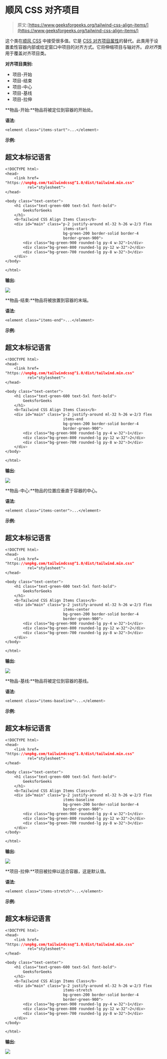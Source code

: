 # 顺风 CSS 对齐项目

> 原文:[https://www.geeksforgeeks.org/tailwind-css-align-items/](https://www.geeksforgeeks.org/tailwind-css-align-items/)

这个类在[顺风 CSS](https://www.geeksforgeeks.org/css-tailwind-introduction/) 中接受很多值。它是 [CSS 对齐项目属性](https://www.geeksforgeeks.org/css-align-items-property/#:~:text=It%20is%20used%20to%20specify,center)的替代。此类用于设置柔性容器内部或给定窗口中项目的对齐方式。它将伸缩项目与轴对齐。*自对齐*类用于覆盖对齐项目类。

**对齐项目类别:**

*   项目-开始
*   项目-结束
*   项目-中心
*   项目-基线
*   项目-拉伸

**物品-开始:**物品将被定位到容器的开始处。

**语法:**

```css
<element class="items-start">...</element>
```

**示例:**

## 超文本标记语言

```css
<!DOCTYPE html> 
<head> 
    <link href=
"https://unpkg.com/tailwindcss@^1.0/dist/tailwind.min.css" 
          rel="stylesheet"> 
</head> 

<body class="text-center"> 
    <h1 class="text-green-600 text-5xl font-bold">
        GeeksforGeeks
    </h1> 
    <b>Tailwind CSS Align Items Class</b> 
    <div id="main" class="p-2 justify-around ml-32 h-26 w-2/3 flex
                          items-start
                          bg-green-200 border-solid border-4 
                          border-green-900"> 
        <div class="bg-green-900 rounded-lg py-4 w-32">1</div> 
        <div class="bg-green-800 rounded-lg py-12 w-32">2</div> 
        <div class="bg-green-700 rounded-lg py-8 w-32">3</div> 
    </div> 
</body> 

</html>
```

**输出:**

![](img/ecfd7220ec9cdab7a72112dc0b008906.png)

**物品-结束:**物品将被放置到容器的末端。

**语法:**

```css
<element class="items-end">...</element>
```

**示例:**

## 超文本标记语言

```css
<!DOCTYPE html> 
<head> 
    <link href=
"https://unpkg.com/tailwindcss@^1.0/dist/tailwind.min.css" 
          rel="stylesheet"> 
</head> 

<body class="text-center"> 
    <h1 class="text-green-600 text-5xl font-bold">
        GeeksforGeeks
    </h1> 
    <b>Tailwind CSS Align Items Class</b> 
    <div id="main" class="p-2 justify-around ml-32 h-26 w-2/3 flex
                          items-end
                          bg-green-200 border-solid border-4 
                          border-green-900"> 
        <div class="bg-green-900 rounded-lg py-4 w-32">1</div> 
        <div class="bg-green-800 rounded-lg py-12 w-32">2</div> 
        <div class="bg-green-700 rounded-lg py-8 w-32">3</div> 
    </div> 
</body> 

</html>
```

**输出:**

![](img/072983a247c4857f34dbb5f111e1c3e0.png)

**物品-中心:**物品的位置应垂直于容器的中心。

**语法:**

```css
<element class="items-center">...</element>
```

**示例:**

## 超文本标记语言

```css
<!DOCTYPE html> 
<head> 
    <link href=
"https://unpkg.com/tailwindcss@^1.0/dist/tailwind.min.css" 
          rel="stylesheet"> 
</head> 

<body class="text-center"> 
    <h1 class="text-green-600 text-5xl font-bold">
        GeeksforGeeks
    </h1> 
    <b>Tailwind CSS Align Items Class</b> 
    <div id="main" class="p-2 justify-around ml-32 h-26 w-2/3 flex
                          items-center
                          bg-green-200 border-solid border-4 
                          border-green-900"> 
        <div class="bg-green-900 rounded-lg py-4 w-32">1</div> 
        <div class="bg-green-800 rounded-lg py-12 w-32">2</div> 
        <div class="bg-green-700 rounded-lg py-8 w-32">3</div> 
    </div> 
</body> 

</html>
```

**输出:**

![](img/b075fa4abcdad9c525f178bf53800725.png)

**物品-基线:**物品将被定位到容器的基线。

**语法:**

```css
<element class="items-baseline">...</element>
```

**示例:**

## 超文本标记语言

```css
<!DOCTYPE html> 
<head> 
    <link href=
"https://unpkg.com/tailwindcss@^1.0/dist/tailwind.min.css" 
          rel="stylesheet"> 
</head> 

<body class="text-center"> 
    <h1 class="text-green-600 text-5xl font-bold">
        GeeksforGeeks
    </h1> 
    <b>Tailwind CSS Align Items Class</b> 
    <div id="main" class="p-2 justify-around ml-32 h-26 w-2/3 flex
                          items-baseline
                          bg-green-200 border-solid border-4 
                          border-green-900"> 
        <div class="bg-green-900 rounded-lg py-4 w-32">1</div> 
        <div class="bg-green-800 rounded-lg py-12 w-32">2</div> 
        <div class="bg-green-700 rounded-lg py-8 w-32">3</div> 
    </div> 
</body> 

</html>
```

**输出:**

![](img/8f23aba8ddd407a1ca4fdc90339babc4.png)

**项目-拉伸:**项目被拉伸以适合容器，这是默认值。

**语法:**

```css
<element class="items-stretch">...</element>
```

**示例:**

## 超文本标记语言

```css
<!DOCTYPE html> 
<head> 
    <link href=
"https://unpkg.com/tailwindcss@^1.0/dist/tailwind.min.css" 
          rel="stylesheet"> 
</head> 

<body class="text-center"> 
    <h1 class="text-green-600 text-5xl font-bold">
        GeeksforGeeks
    </h1> 
    <b>Tailwind CSS Align Items Class</b> 
    <div id="main" class="p-2 justify-around ml-32 h-26 w-2/3 flex
                          items-stretch
                          bg-green-200 border-solid border-4 
                          border-green-900"> 
        <div class="bg-green-900 rounded-lg py-4 w-32">1</div> 
        <div class="bg-green-800 rounded-lg py-12 w-32">2</div> 
        <div class="bg-green-700 rounded-lg py-8 w-32">3</div> 
    </div> 
</body> 

</html>
```

**输出:**

![](img/f16f1eb1adef09e178b346a44d2fd18f.png)